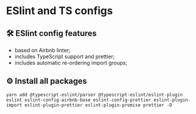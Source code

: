 # ESlint and TS configs

## 🛠️ ESlint config features

* based on Airbnb linter;
* includes TypeScript support and prettier;
* includes automatic re-ordering import groups;

## ⚙️ Install all packages

```
yarn add @typescript-eslint/parser @typescript-eslint/eslint-plugin eslint eslint-config-airbnb-base eslint-config-prettier eslint-plugin-import eslint-plugin-prettier eslint-plugin-promise prettier -D
```
